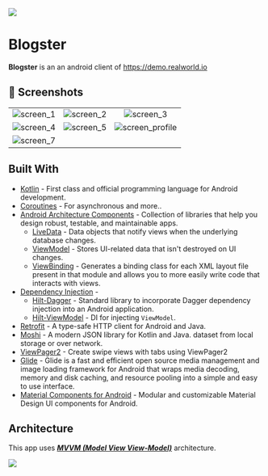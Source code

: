 ![](media/header_dark.png)

# **Blogster** 

**Blogster** is an an android client of https://demo.realworld.io


## 📸 Screenshots

||||
|:----------------------------------------:|:-----------------------------------------:|:-----------------------------------------: |
| ![screen_1](https://user-images.githubusercontent.com/57858666/134384810-0a8d13ff-08bc-4f2c-ac0e-e4fb7eb58311.png) |![screen_2](https://user-images.githubusercontent.com/57858666/134384816-542d7393-6719-4a42-abe1-bf5f6561148e.png) | ![screen_3](https://user-images.githubusercontent.com/57858666/134384715-683e0929-e6a3-46d9-b1f8-200a457eb6fe.png) |
| ![screen_4](https://user-images.githubusercontent.com/57858666/134384730-98af3281-2f4d-4ab7-a996-b0a96588a304.png)  | ![screen_5](https://user-images.githubusercontent.com/57858666/134384743-9018072f-e0ef-4cf3-95e4-87972cb94748.png) | ![screen_profile](https://user-images.githubusercontent.com/57858666/135080256-6be195bc-736d-4ce1-8922-9e292ab5b0f9.png)    |
| ![screen_7](https://user-images.githubusercontent.com/57858666/134384801-43dc4c34-7f33-4cc1-a253-8d7d5f1a0d08.png) 


## Built With
- [Kotlin](https://kotlinlang.org/) - First class and official programming language for Android development.
- [Coroutines](https://kotlinlang.org/docs/reference/coroutines-overview.html) - For asynchronous and more..
- [Android Architecture Components](https://developer.android.com/topic/libraries/architecture) - Collection of libraries that help you design robust, testable, and maintainable apps.
  - [LiveData](https://developer.android.com/topic/libraries/architecture/livedata) - Data objects that notify views when the underlying database changes.
  - [ViewModel](https://developer.android.com/topic/libraries/architecture/viewmodel) - Stores UI-related data that isn't destroyed on UI changes.
  - [ViewBinding](https://developer.android.com/topic/libraries/view-binding) - Generates a binding class for each XML layout file present in that module and allows you to more easily write code that interacts with views.
- [Dependency Injection](https://developer.android.com/training/dependency-injection) -
  - [Hilt-Dagger](https://dagger.dev/hilt/) - Standard library to incorporate Dagger dependency injection into an Android application.
  - [Hilt-ViewModel](https://developer.android.com/training/dependency-injection/hilt-jetpack) - DI for injecting `ViewModel`.
- [Retrofit](https://square.github.io/retrofit/) - A type-safe HTTP client for Android and Java.
- [Moshi](https://github.com/square/moshi) - A modern JSON library for Kotlin and Java.
dataset from local storage or over network.
- [ViewPager2](https://developer.android.com/guide/navigation/navigation-swipe-view-2) - Create swipe views with tabs using ViewPager2
- [Glide](https://github.com/bumptech/glide) - Glide is a fast and efficient open source media management and image loading framework for Android that wraps media decoding, memory and disk caching, and resource pooling into a simple and easy to use interface.
- [Material Components for Android](https://github.com/material-components/material-components-android) - Modular and customizable Material Design UI components for Android.

## Architecture
This app uses [***MVVM (Model View View-Model)***](https://developer.android.com/jetpack/docs/guide#recommended-app-arch) architecture.

![](https://developer.android.com/topic/libraries/architecture/images/final-architecture.png)
  
